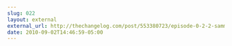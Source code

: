 ```yaml
---
slug: 022
layout: external
external_url: http://thechangelog.com/post/553380723/episode-0-2-2-sammy-js-with-aaron-quint
date: 2010-09-02T14:46:59-05:00
---
```

